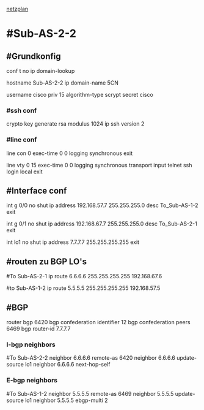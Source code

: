 [netzplan](../angabe/netzplan.md)
# #Sub-AS-2-2

## #Grundkonfig
conf t
no ip domain-lookup

hostname Sub-AS-2-2
ip domain-name 5CN

username cisco priv 15 algorithm-type scrypt secret cisco

### #ssh conf
crypto key generate rsa modulus 1024
ip ssh version 2


### #line conf

line con 0 
exec-time 0 0
logging synchronous
exit

line vty 0 15
exec-time 0 0
logging synchronous
transport input telnet ssh
login local
exit

## #Interface conf

int g 0/0
no shut
ip address 192.168.57.7 255.255.255.0
desc To_Sub-AS-1-2
exit

int g 0/1
no shut
ip address 192.168.67.7 255.255.255.0
desc To_Sub-AS-2-1
exit

int lo1
no shut
ip address 7.7.7.7 255.255.255.255
exit

## #routen zu BGP LO's

#To Sub-AS-2-1
ip route 6.6.6.6 255.255.255.255 192.168.67.6

#to Sub-AS-1-2
ip route 5.5.5.5 255.255.255.255 192.168.57.5


## #BGP
router bgp 6420
bgp confederation identifier 12
bgp confederation peers 6469
bgp router-id 7.7.7.7

### **I**-bgp neighbors
#To Sub-AS-2-2
neighbor 6.6.6.6 remote-as 6420
neighbor 6.6.6.6 update-source lo1
neighbor 6.6.6.6 next-hop-self


### **E**-bgp neighbors
#To Sub-AS-1-2
neighbor 5.5.5.5 remote-as 6469
neighbor 5.5.5.5 update-source lo1
neighbor 5.5.5.5 ebgp-multi 2




